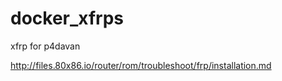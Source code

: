 # docker_xfrps

xfrp for p4davan

http://files.80x86.io/router/rom/troubleshoot/frp/installation.md

